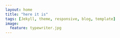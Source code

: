 ```yaml
---
layout: home
title: "here it is"
tags: [Jekyll, theme, responsive, blog, template]
image:
  feature: typewriter.jpg
---
```

